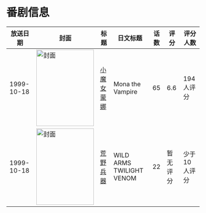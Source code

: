 # 番剧信息

|放送日期|封面|标题|日文标题|话数|评分|评分人数|
|---|---|---|---|---|---|---|
|1999-10-18|<img src="https://lain.bgm.tv/pic/cover/c/d5/0e/46875_eTzNC.jpg" alt="封面" style="width:150px;height:200px;object-fit:cover;">|[小魔女蒙娜](https://bangumi.tv/subject/46875)|Mona the Vampire|65|6.6|194人评分|
|1999-10-18|<img src="https://lain.bgm.tv/pic/cover/c/79/d6/98866_thq9q.jpg" alt="封面" style="width:150px;height:200px;object-fit:cover;">|[荒野兵器](https://bangumi.tv/subject/98866)|WILD ARMS TWILIGHT VENOM|22|暂无评分|少于10人评分|
